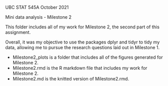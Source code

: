 UBC STAT 545A October 2021

Mini data analysis - Milestone 2

This folder includes all of my work for Milestone 2, the second part of this assignment.

Overall, it was my objective to use the packages dplyr and tidyr to tidy my data, allowing me to pursue the research questions laid out in Milestone 1. 

  - Milestone2_plots is a folder that includes all of the figures generated for Milestone 2.
  - Milestone2.rmd is the R markdown file that includes my work for Milestone 2.
  - Milestone2.md is the knitted version of Milestone2.rmd.
